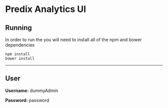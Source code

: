 # Predix Analytics UI

## Running

In order to run the you will need to install all of the npm and bower dependencies

    npm install
    bower install

*********

## User

**Username:** dummyAdmin

**Password:** password